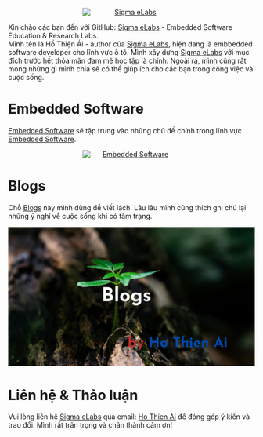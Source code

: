 <p align="center">
  <a href="." title="Sigma eLabs">
    <img src="/assests/images/SigmaeLabsBannerv2.png" title="Sigma eLabs" style="width: 100vw; min-width: 200px"/>
  </a>
</p>

Xin chào các bạn đến với GitHub: [Sigma eLabs](https://github.com/Sigma-eLabs) - Embedded Software Education & Research Labs.\
Mình tên là Hồ Thiện Ái - author của [Sigma eLabs](https://github.com/Sigma-eLabs), hiện đang là embbedded software developer cho lĩnh vực ô tô. Mình xây dựng [Sigma eLabs](https://github.com/Sigma-eLabs) với mục đích trước hết thỏa mãn đam mê học tập là chính. Ngoài ra, mình cũng rất mong những gì mình chia sẻ có thể giúp ích cho các bạn trong công việc và cuộc sống.

# Embedded Software
[Embedded Software](https://github.com/Sigma-eLabs/embedded-software) sẽ tập trung vào những chủ đề chính trong lĩnh vực [Embedded Software](https://github.com/Sigma-eLabs/embedded-software).
<p align="center">
  <a href="." title="Embedded Software">
    <img src="/assests/EmbeddedSoftware.png" title="Embedded Software" style="width: 100vw; min-width: 200px"/>
  </a>
</p>

# Blogs
Chỗ [Blogs](https://github.com/Sigma-eLabs/blogs) này mình dùng để viết lách. Lâu lâu mình cũng thích ghi chú lại những ý nghĩ về cuộc sống khi có tâm trạng.
<p align="center">
  <a href="." title="Blogs">
    <img src="/assests//Blogs.png" title="Blogs" style="width: 100vw; min-width: 200px"/>
  </a>
</p>

# Liên hệ & Thảo luận
Vui lòng liên hệ [Sigma eLabs](https://github.com/Sigma-eLabs) qua email: [Ho Thien Ai](mailto:thienaiho95@gmail.com) để đóng góp ý kiến và trao đổi. Mình rất trân trọng và chân thành cảm ơn!